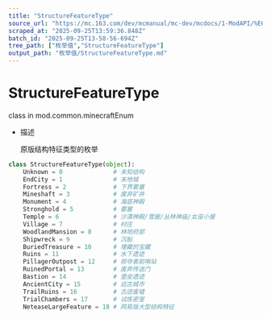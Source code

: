```yaml
---
title: "StructureFeatureType"
source_url: "https://mc.163.com/dev/mcmanual/mc-dev/mcdocs/1-ModAPI/%E6%9E%9A%E4%B8%BE%E5%80%BC/StructureFeatureType.html"
scraped_at: "2025-09-25T13:59:36.848Z"
batch_id: "2025-09-25T13-58-56-694Z"
tree_path: ["枚举值","StructureFeatureType"]
output_path: "枚举值/StructureFeatureType.md"
---
```


#  StructureFeatureType

class in mod.common.minecraftEnum

*   描述
    
    原版结构特征类型的枚举
    

```python
class StructureFeatureType(object):
	Unknown = 0				 # 未知结构
	EndCity = 1				 # 末地城
	Fortress = 2			 # 下界要塞
	Mineshaft = 3			 # 废弃矿井
	Monument = 4			 # 海底神殿
	Stronghold = 5			 # 要塞
	Temple = 6				 # 沙漠神殿/雪屋/丛林神庙/女巫小屋
	Village = 7				 # 村庄
	WoodlandMansion = 8		 # 林地府邸
	Shipwreck = 9			 # 沉船
	BuriedTreasure = 10		 # 埋藏的宝藏
	Ruins = 11				 # 水下遗迹
	PillagerOutpost = 12	 # 掠夺者前哨站
	RuinedPortal = 13		 # 废弃传送门
	Bastion = 14			 # 堡垒遗迹
	AncientCity = 15         # 远古城市
	TrailRuins = 16          # 古迹废墟
	TrialChambers = 17		 # 试炼密室
	NeteaseLargeFeature = 18 # 网易版大型结构特征


```